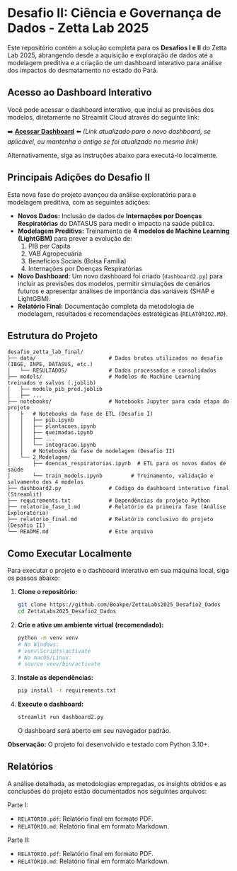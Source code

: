 # Desafio II: Ciência e Governança de Dados - Zetta Lab 2025

Este repositório contém a solução completa para os **Desafios I e II** do Zetta Lab 2025, abrangendo desde a aquisição e exploração de dados até a modelagem preditiva e a criação de um dashboard interativo para análise dos impactos do desmatamento no estado do Pará.

## Acesso ao Dashboard Interativo

Você pode acessar o dashboard interativo, que inclui as previsões dos modelos, diretamente no Streamlit Cloud através do seguinte link:

➡️ **[Acessar Dashboard](https://boakpe-zettalab2025-dasafio1-dados-dashboard2-09cv3g.streamlit.app/)** ⬅️ 
*(Link atualizado para o novo dashboard, se aplicável, ou mantenha o antigo se foi atualizado no mesmo link)*

Alternativamente, siga as instruções abaixo para executá-lo localmente.

## Principais Adições do Desafio II

Esta nova fase do projeto avançou da análise exploratória para a modelagem preditiva, com as seguintes adições:
- **Novos Dados:** Inclusão de dados de **Internações por Doenças Respiratórias** do DATASUS para medir o impacto na saúde pública.
- **Modelagem Preditiva:** Treinamento de **4 modelos de Machine Learning (LightGBM)** para prever a evolução de:
  1. PIB per Capita
  2. VAB Agropecuária
  3. Benefícios Sociais (Bolsa Família)
  4. Internações por Doenças Respiratórias
- **Novo Dashboard:** Um novo dashboard foi criado (`dashboard2.py`) para incluir as previsões dos modelos, permitir simulações de cenários futuros e apresentar análises de importância das variáveis (SHAP e LightGBM).
- **Relatório Final:** Documentação completa da metodologia de modelagem, resultados e recomendações estratégicas (`RELATÓRIO2.MD`).

## Estrutura do Projeto

```
desafio_zetta_lab_final/
├── data/                       # Dados brutos utilizados no desafio (IBGE, INPE, DATASUS, etc.)
│   └── RESULTADOS/             # Dados processados e consolidados
├── models/                     # Modelos de Machine Learning treinados e salvos (.joblib)
│   ├── modelo_pib_pred.joblib
│   ├── ...
├── notebooks/                  # Notebooks Jupyter para cada etapa do projeto
│   ├   # Notebooks da fase de ETL (Desafio I)
│   │   ├── pib.ipynb
│   │   ├── plantacoes.ipynb
│   │   ├── queimadas.ipynb
│   │   ├── ...
│   │   └── integracao.ipynb
│   │   # Notebooks da fase de modelagem (Desafio II)
│   └── 2_Modelagem/            
│       ├── doencas_respiratorias.ipynb  # ETL para os novos dados de saúde
│       └── train_models.ipynb         # Treinamento, validação e salvamento dos 4 modelos
├── dashboard2.py               # Código do dashboard interativo final (Streamlit)
├── requirements.txt            # Dependências do projeto Python
├── relatorio_fase_1.md         # Relatório da primeira fase (Análise Exploratória)
├── relatorio_final.md          # Relatório conclusivo do projeto (Desafio II)
└── README.md                   # Este arquivo
```

## Como Executar Localmente

Para executar o projeto e o dashboard interativo em sua máquina local, siga os passos abaixo:

1.  **Clone o repositório:**
    ```bash
    git clone https://github.com/Boakpe/ZettaLabs2025_Desafio2_Dados
    cd ZettaLabs2025_Desafio2_Dados
    ```

2.  **Crie e ative um ambiente virtual (recomendado):**
    ```bash
    python -m venv venv
    # No Windows:
    # venv\Scripts\activate
    # No macOS/Linux:
    # source venv/bin/activate
    ```

3.  **Instale as dependências:**
    ```bash
    pip install -r requirements.txt
    ```

4.  **Execute o dashboard:**
    ```bash
    streamlit run dashboard2.py
    ```
    O dashboard será aberto em seu navegador padrão.

**Observação:** O projeto foi desenvolvido e testado com Python 3.10+.

## Relatórios

A análise detalhada, as metodologias empregadas, os insights obtidos e as conclusões do projeto estão documentados nos seguintes arquivos:

Parte I:
*   `RELATÓRIO.pdf`: Relatório final em formato PDF.
*   `RELATÓRIO.md`: Relatório final em formato Markdown.

Parte II:
*   `RELATÓRIO.pdf`: Relatório final em formato PDF.
*   `RELATÓRIO.md`: Relatório final em formato Markdown.